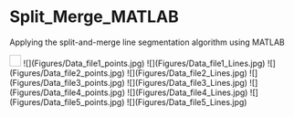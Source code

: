 # Split_Merge_MATLAB
Applying the split-and-merge line segmentation algorithm using MATLAB

<img scr="Figures/Data_file1_points.jpg" width="20" height="20" >
![](Figures/Data_file1_points.jpg) ![](Figures/Data_file1_Lines.jpg)
![](Figures/Data_file2_points.jpg) ![](Figures/Data_file2_Lines.jpg)
![](Figures/Data_file3_points.jpg) ![](Figures/Data_file3_Lines.jpg)
![](Figures/Data_file4_points.jpg) ![](Figures/Data_file4_Lines.jpg)
![](Figures/Data_file5_points.jpg) ![](Figures/Data_file5_Lines.jpg)
